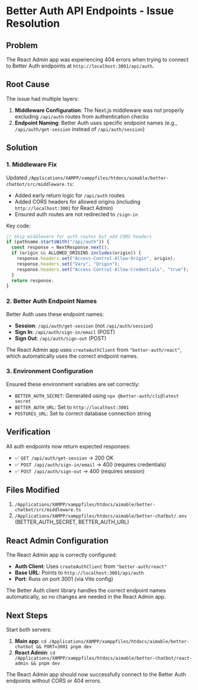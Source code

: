 # Better Auth API Endpoints - Issue Resolution

## Problem
The React Admin app was experiencing 404 errors when trying to connect to Better Auth endpoints at `http://localhost:3001/api/auth`.

## Root Cause
The issue had multiple layers:

1. **Middleware Configuration**: The Next.js middleware was not properly excluding `/api/auth` routes from authentication checks
2. **Endpoint Naming**: Better Auth uses specific endpoint names (e.g., `/api/auth/get-session` instead of `/api/auth/session`)

## Solution

### 1. Middleware Fix
Updated `/Applications/XAMPP/xamppfiles/htdocs/aimable/better-chatbot/src/middleware.ts`:

- Added early return logic for `/api/auth` routes
- Added CORS headers for allowed origins (including `http://localhost:3001` for React Admin)
- Ensured auth routes are not redirected to `/sign-in`

Key code:
```typescript
// Skip middleware for auth routes but add CORS headers
if (pathname.startsWith("/api/auth")) {
  const response = NextResponse.next();
  if (origin && ALLOWED_ORIGINS.includes(origin)) {
    response.headers.set("Access-Control-Allow-Origin", origin);
    response.headers.set("Vary", "Origin");
    response.headers.set("Access-Control-Allow-Credentials", "true");
  }
  return response;
}
```

### 2. Better Auth Endpoint Names
Better Auth uses these endpoint names:
- **Session**: `/api/auth/get-session` (not `/api/auth/session`)
- **Sign In**: `/api/auth/sign-in/email` (POST)
- **Sign Out**: `/api/auth/sign-out` (POST)

The React Admin app uses `createAuthClient` from `"better-auth/react"`, which automatically uses the correct endpoint names.

### 3. Environment Configuration
Ensured these environment variables are set correctly:
- `BETTER_AUTH_SECRET`: Generated using `npx @better-auth/cli@latest secret`
- `BETTER_AUTH_URL`: Set to `http://localhost:3001`
- `POSTGRES_URL`: Set to correct database connection string

## Verification
All auth endpoints now return expected responses:
- ✅ `GET /api/auth/get-session` → 200 OK
- ✅ `POST /api/auth/sign-in/email` → 400 (requires credentials)
- ✅ `POST /api/auth/sign-out` → 400 (requires session)

## Files Modified
1. `/Applications/XAMPP/xamppfiles/htdocs/aimable/better-chatbot/src/middleware.ts`
2. `/Applications/XAMPP/xamppfiles/htdocs/aimable/better-chatbot/.env` (BETTER_AUTH_SECRET, BETTER_AUTH_URL)

## React Admin Configuration
The React Admin app is correctly configured:
- **Auth Client**: Uses `createAuthClient` from `"better-auth/react"`
- **Base URL**: Points to `http://localhost:3001/api/auth`
- **Port**: Runs on port 3001 (via Vite config)

The Better Auth client library handles the correct endpoint names automatically, so no changes are needed in the React Admin app.

## Next Steps
Start both servers:
1. **Main app**: `cd /Applications/XAMPP/xamppfiles/htdocs/aimable/better-chatbot && PORT=3001 pnpm dev`
2. **React Admin**: `cd /Applications/XAMPP/xamppfiles/htdocs/aimable/better-chatbot/react-admin && pnpm dev`

The React Admin app should now successfully connect to the Better Auth endpoints without CORS or 404 errors.

